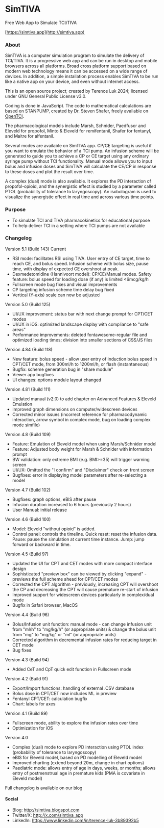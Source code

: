 # SimTIVA
 Free Web App to Simulate TCI/TIVA
 
 [https://simtiva.app](http://simtiva.app)

### About
SimTIVA is a computer simulation program to simulate the delivery of TCI/TIVA. It is a progressive web app and can be run in desktop and mobile browsers across all platforms. Broad cross platform support based on modern web technology means it can be accessed on a wide range of devices. In addition, a simple installation process enables SimTIVA to be run like a native app on your device, and even without internet access. 

This is an open source project; created by Terence Luk 2024; licensed under GNU General Public License v3.0.

Coding is done in JavaScript. The code to mathematical calculations are based on STANPUMP, created by Dr. Steven Shafer, freely available on [OpenTCI](http://opentci.org/code/stanpump).

The pharmacological models include Marsh, Schnider, Paedfusor and Eleveld for propofol, Minto & Eleveld for remifentanil, Shafer for fentanyl, and Maitre for alfentanil.

Several modes are available on SimTIVA app. CP/CE targeting is useful if you want to emulate the behavior of a TCI pump. An infusion scheme will be generated to guide you to achieve a CP or CE target using any ordinary syringe pump without TCI functionality. Manual mode allows you to input bolus and infusion doses and SimTIVA will calculate the CE/CP in response to these doses and plot the result over time. 

A complex (dual) mode is also available. It explores the PD interaction of propofol-opioid, and the synergistic effect is studied by a parameter called PTOL (probability of tolerance to laryngoscopy). An isobologram is used to visualize the synergistic effect in real time and across various time points.

### Purpose
- To simulate TCI and TIVA pharmacokinetics for educational purpose
- To help deliver TCI in a setting where TCI pumps are not available

### Changelog
 Version 5.1 (Build 143) Current
 - RSI mode: facilitates RSI using TIVA. User entry of CE target, time to reach CE, and bolus speed. Infusion scheme with bolus size, pause time, with display of expected CE overshoot at peak.
 - Dexmedetomidine (Hannivoort model): CP/CE/Manual modes. Safety feature: bolus speed for loading dose (if any) is limited <6mcg/kg/h
 - Fullscreen mode bug fixes and visual improvements
 - CP targeting infusion scheme time delay bug fixed
 - Vertical (Y-axis) scale can now be adjusted
   
 Version 5.0 (Build 125) 
 - UI/UX improvement: status bar with next change prompt for CPT/CET modes
 - UI/UX in iOS: optimized landscape display with compliance to "safe areas"
 - Performance improvements: deleted fontawesome-regular file and optimized loading times; division into smaller sections of CSS/JS files

 Version 4.84 (Build 118)
 - New feature: bolus speed - allow user entry of induction bolus speed in CPT/CET mode, from 300ml/h to 1200ml/h, or flash (instantaneous)
 - Bugfix: scheme generation bug in "share module"
 - Viewer app bugfixes
 - UI changes: options module layout changed

 Version 4.81 (Build 111) 
 - Updated manual (v2.0) to add chapter on Advanced Features & Eleveld Emulation
 - Improved graph dimensions on computer/widescreen devices
 - Corrected minor issues (incorrect reference for pharmacodynamic interaction, arrow symbol in complex mode, bug on loading complex mode simfile)
   
 Version 4.8 (Build 109) 
 - Feature: Emulation of Eleveld model when using Marsh/Schnider model
 - Feature: Adjusted body weight for Marsh & Schnider with information prompt
 - BW validation: only extreme BMI (e.g. BMI>=35) will trigger warning screen
 - UI/UX: Omitted the "I confirm" and "Disclaimer" check on front screen
 - Bugfixes: error in displaying model parameters after re-selecting a model
 
 Version 4.7 (Build 102)
 - Bugfixes: graph options, eBIS after pause
 - Infusion duration increased to 6 hours (previously 2 hours)
 - User Manual: initial release
   
 Version 4.6 (Build 100) 
 - Model: Eleveld "without opioid" is added.
 - Control panel: controls the timeline. Quick reset: reset the infusion data. Pause: pause the simulation at current time instance. Jump: jump forward or backward in time.
   
 Version 4.5 (Build 97) 
 - Updated the UI for CPT and CET modes with more compact interface design
 - Sophisticated "preview box" can be viewed by clicking "expand" - previews the full scheme ahead for CPT/CET modes
 - Corrected the CPT algorithm - previously, increasing CPT will overshoot the CP and decreasing the CPT will cause premature re-start of infusion
 - Improved support for widescreen devices particularly in complex/dual mode
 - Bugfix in Safari browser, MacOS
   
 Version 4.4 (Build 96)
 - Bolus/Infusion unit function: manual mode - can change infusion unit from "ml/h" to "mg/kg/h" (or appropriate units) & change the bolus unit from "mg" to "mg/kg" or "ml" (or appropriate units)
 - Corrected algorithm in decremental infusion rates for reducing target in CET mode
 - Bug fixes
   
 Version 4.3 (Build 94) 
 - Added CeT and CpT quick edit function in Fullscreen mode 
 
 Version 4.2 (Build 91)
 - Export/Import functions: handling of external .CSV database
 - Bolus dose in CPT/CET now includes ML in preview
 - Fentanyl CPT/CET: calculation bugfix
 - Chart: labels for axes
 
 Version 4.1 (Build 89)
 - Fullscreen mode, ability to explore the infusion rates over time
 - Optimization for iOS

 Version 4.0
 - Complex (dual) mode to explore PD interaction using PTOL index (probability of tolerance to laryngoscopy)
 - eBIS for Eleveld model, based on PD modelling of Eleveld model
 - Improved charting (extend beyond 20m, change in chart options)
 - Paediatric mode: allows entry of age in days, weeks, or months; allows entry of postmenstrual age in premature kids (PMA is covariate in Eleveld model)

 Full changelog is available on our [blog](https://simtiva.blogspot.com/p/changelog.html)

 #### Social
 - Blog: http://simtiva.blogspot.com
 - Twitter/X: http://x.com/simtiva_app
 - LinkedIn: https://www.linkedin.com/in/terence-luk-3b89392b5
